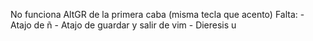 No funciona AltGR de la primera caba (misma tecla que acento)
Falta:
    - Atajo de ñ
    - Atajo de guardar y salir de vim
    - Dieresis u
